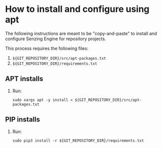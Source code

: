# How to install and configure using apt

The following instructions are meant to be "copy-and-paste"
to install and configure Senzing Engine for repository projects.

This process requires the following files:

1. `${GIT_REPOSITORY_DIR}/src/apt-packages.txt`
1. `${GIT_REPOSITORY_DIR}/requirements.txt`

## APT installs

1. Run:

   ```console
   sudo xargs apt -y install < ${GIT_REPOSITORY_DIR}/src/apt-packages.txt
   ```

## PIP installs

1. Run:

   ```console
   sudo pip3 install -r ${GIT_REPOSITORY_DIR}/requirements.txt
   ```
